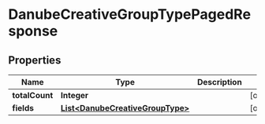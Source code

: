 

# DanubeCreativeGroupTypePagedResponse


## Properties

Name | Type | Description | Notes
------------ | ------------- | ------------- | -------------
**totalCount** | **Integer** |  |  [optional]
**fields** | [**List&lt;DanubeCreativeGroupType&gt;**](DanubeCreativeGroupType.md) |  |  [optional]



